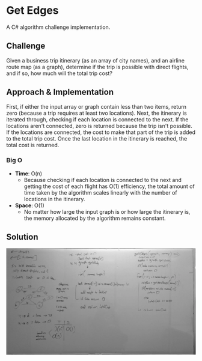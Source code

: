# Get Edges
A C# algorithm challenge implementation.

## Challenge
Given a business trip itinerary (as an array of city names), and an airline route map (as a graph),
determine if the trip is possible with direct flights, and if so, how much will the total trip cost?

## Approach & Implementation
First, if either the input array or graph contain less than two items, return zero (because a trip requires at least two locations).
Next, the itinerary is iterated through, checking if each location is connected to the next.
If the locations aren't connected, zero is returned because the trip isn't possible.
If the locations are connected, the cost to make that part of the trip is added to the total trip cost.
Once the last location in the itinerary is reached, the total cost is returned.

### Big O
- **Time**: O(n)
  - Because checking if each location is connected to the next and getting the cost of each flight has O(1) efficiency, the total amount of time taken by the algorithm scales linearly with the number of locations in the itinerary.
- **Space**: O(1)
  - No matter how large the input graph is or how large the itinerary is, the memory allocated by the algorithm remains constant.

## Solution
![Whiteboard](../../assets/getedges.webp)
